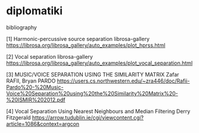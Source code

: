 # diplomatiki


bibliography

[1] Harmonic-percussive source separation
librosa-gallery
https://librosa.org/librosa_gallery/auto_examples/plot_hprss.html

[2] Vocal separation
librosa-gallery
https://librosa.org/librosa_gallery/auto_examples/plot_vocal_separation.html

[3] MUSIC/VOICE SEPARATION USING THE SIMILARITY MATRIX
Zafar RAFII, Bryan PARDO
https://users.cs.northwestern.edu/~zra446/doc/Rafii-Pardo%20-%20Music-Voice%20Separation%20using%20the%20Similarity%20Matrix%20-%20ISMIR%202012.pdf

[4] Vocal Separation Using Nearest Neighbours and Median Filtering
Derry Fitzgerald 
https://arrow.tudublin.ie/cgi/viewcontent.cgi?article=1086&context=argcon
